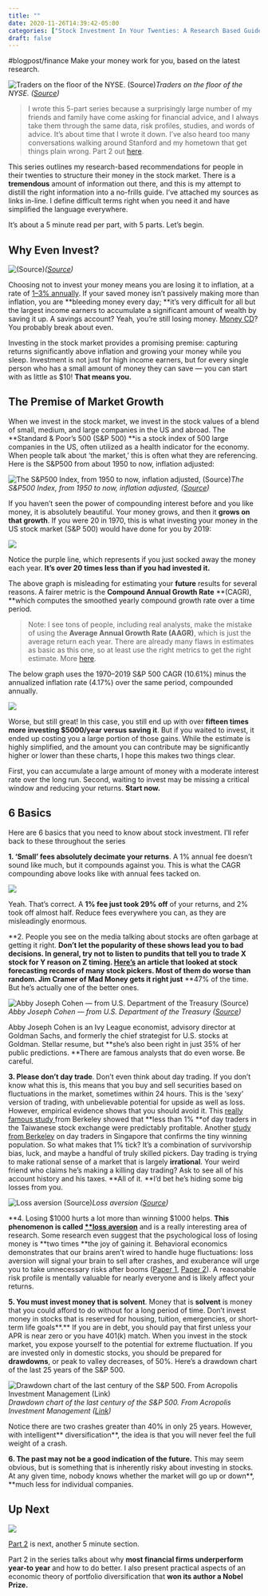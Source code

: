 ```yaml
---
title: ""
date: 2020-11-26T14:39:42-05:00
categories: ["Stock Investment In Your Twenties: A Research Based Guide (Part 1 Of"]
draft: false
---
```

#blogpost/finance
Make your money work for you, based on the latest research.

![Traders on the floor of the NYSE. ([Source](https://fortune.com/2017/01/04/stocks-2017-trump-january-effect/))](https://cdn-images-1.medium.com/max/6000/1*frKGU2vSpz46YP-MdsVnWA.jpeg)*Traders on the floor of the NYSE. ([Source](https://fortune.com/2017/01/04/stocks-2017-trump-january-effect/))*
> I wrote this 5-part series because a surprisingly large number of my friends and family have come asking for financial advice, and I always take them through the same data, risk profiles, studies, and words of advice. It’s about time that I wrote it down. I’ve also heard too many conversations walking around Stanford and my hometown that get things plain wrong.
> Part 2 out [here](https://medium.com/@michael.lee067/5-minutes-to-stock-investment-a-research-based-guide-part-2-of-5-c93e3fb7e41c). 

This series outlines my research-based recommendations for people in their twenties to structure their money in the stock market. There is a **tremendous** amount of information out there, and this is my attempt to distill the right information into a no-frills guide. I’ve attached my sources as links in-line. I define difficult terms right when you need it and have simplified the language everywhere.

It’s about a 5 minute read per part, with 5 parts. Let’s begin.

## Why Even Invest?

![([Source](https://www.consumerreports.org/investment-companies/many-pay-high-investment-company-fees-for-services-they-dont-use-survey-shows/))](https://cdn-images-1.medium.com/max/2398/1*VGsvNOLlpDeLoAbKhECurQ.jpeg)*([Source](https://www.consumerreports.org/investment-companies/many-pay-high-investment-company-fees-for-services-they-dont-use-survey-shows/))*

Choosing not to invest your money means you are losing it to inflation, at a rate of [1–3% annually](https://www.marketwatch.com/story/consumer-prices-rise-in-2019-at-fastest-pace-in-eight-years-cpi-shows-but-inflation-still-muted-2020-01-14). If your saved money isn’t passively making more than inflation, you are **bleeding money every day; **it’s very difficult for all but the largest income earners to accumulate a significant amount of wealth by saving it up. A savings account? Yeah, you’re still losing money. [Money CD](https://www.thebalance.com/cd-basics-how-cds-work-315245)? You probably break about even.

Investing in the stock market provides a promising premise: capturing returns significantly above inflation and growing your money while you sleep. Investment is not just for high income earners, but for every single person who has a small amount of money they can save — you can start with as little as $10! **That means you.**

## The Premise of Market Growth

When we invest in the stock market, we invest in the stock values of a blend of small, medium, and large companies in the US and abroad. The **Standard & Poor’s 500 (S&P 500) **is a stock index of 500 large companies in the US, often utilized as a health indicator for the economy. When people talk about ‘the market,’ this is often what they are referencing. Here is the S&P500 from about 1950 to now, inflation adjusted:

![The S&P500 Index, from 1950 to now, inflation adjusted, ([Source](https://www.macrotrends.net/2324/sp-500-historical-chart-data))](https://cdn-images-1.medium.com/max/2000/1*kjxEdO3Bp12dIioRnvw-Qg.png)*The S&P500 Index, from 1950 to now, inflation adjusted, ([Source](https://www.macrotrends.net/2324/sp-500-historical-chart-data))*

If you haven’t seen the power of compounding interest before and you like money, it is absolutely beautiful. Your money grows, and then it **grows on that growth**. If you were 20 in 1970, this is what investing your money in the US stock market (S&P 500) would have done for you by 2019:

![](https://cdn-images-1.medium.com/max/2000/1*SuoWJ8lmk_RW_UKrcWXmRA.png)

Notice the purple line, which represents if you just socked away the money each year. **It’s over 20 times less than if you had invested it.**

The above graph is misleading for estimating your **future** results for several reasons. A fairer metric is the **Compound Annual Growth Rate** **(CAGR), **which computes the smoothed yearly compound growth rate over a time period.
> Note: I see tons of people, including real analysts, make the mistake of using the **Average Annual Growth Rate (AAGR)**, which is just the average return each year. There are already many flaws in estimates as basic as this one, so at least use the right metrics to get the right estimate. More [here](https://www.investopedia.com/investing/compound-annual-growth-rate-what-you-should-know/).

The below graph uses the 1970–2019 S&P 500 CAGR (10.61%) minus the annualized inflation rate (4.17%) over the same period, compounded annually.

![](https://cdn-images-1.medium.com/max/2000/1*qcIC6OEs22JScsIcWujU6w.png)

Worse, but still great! In this case, you still end up with over **fifteen times more** **investing $5000/year versus saving it**. But if you waited to invest, it ended up costing you a large portion of those gains. While the estimate is highly simplified, and the amount you can contribute may be significantly higher or lower than these charts, I hope this makes two things clear.

First, you can accumulate a large amount of money with a moderate interest rate over the long run. Second, waiting to invest may be missing a critical window and reducing your returns. **Start now.**

## 6 Basics

Here are 6 basics that you need to know about stock investment. I’ll refer back to these throughout the series

**1. ‘Small’ fees absolutely decimate your returns**. 
A 1% annual fee doesn’t sound like much, but it compounds against you. This is what the CAGR compounding above looks like with annual fees tacked on.

![](https://cdn-images-1.medium.com/max/2000/1*QNyohvFb5Gzo-oRPZQNGVQ.png)

Yeah. That’s correct. A **1% fee just took 29% off** of your returns, and 2% took off almost half. Reduce fees everywhere you can, as they are misleadingly enormous.

**2. People you see on the media talking about stocks are often garbage at getting it right.
**Don’t let the popularity of these shows lead you to bad decisions. In general, try not to listen to pundits that tell you to trade X stock for Y reason on Z timing. [Here’s](https://www.cxoadvisory.com/gurus/) an article that looked at stock forecasting records of many stock pickers. Most of them do worse than random. Jim Cramer of Mad Money gets it right just** **47% of the time. But he’s actually one of the better ones.

![Abby Joseph Cohen — from U.S. Department of the Treasury ([Source](https://commons.wikimedia.org/w/index.php?curid=50588007))](https://cdn-images-1.medium.com/max/2000/1*tKcY3vhUAXvTxIkq1Twcsg.jpeg)*Abby Joseph Cohen — from U.S. Department of the Treasury ([Source](https://commons.wikimedia.org/w/index.php?curid=50588007))*

Abby Joseph Cohen is an Ivy League economist, advisory director at Goldman Sachs, and formerly the chief strategist for U.S. stocks at Goldman. Stellar resume, but **she’s also been right in just 35% of her public predictions. **There are famous analysts that do even worse. Be careful.

**3. Please don’t day trade**. 
Don’t even think about day trading. If you don’t know what this is, this means that you buy and sell securities based on fluctuations in the market, sometimes within 24 hours. This is the ‘sexy’ version of trading, with unbelievable potential for upside as well as loss. However, empirical evidence shows that you should avoid it. This [really famous study ](https://faculty.haas.berkeley.edu/odean/Papers%20current%20versions/JustHowMuchDoIndividualInvestorsLose_RFS_2009.pdf)from Berkeley showed that **less than 1% **of day traders in the Taiwanese stock exchange were predictably profitable. Another [study from Berkeley](https://faculty.haas.berkeley.edu/odean/papers/Day%20Traders/Day%20Trading%20and%20Learning%20110217.pdf) on day traders in Singapore that confirms the tiny winning population. So what makes that 1% tick? It’s a combination of survivorship bias, luck, and maybe a handful of truly skilled pickers. Day trading is trying to make rational sense of a market that is largely **irrational**. Your weird friend who claims he’s making a killing day trading? Ask to see all of his account history and his taxes. **All of it. **I’d bet he’s hiding some big losses from you.

![Loss aversion ([Source](http://fqmom.com/wp-content/uploads/2017/04/WEBSITE-COVER-1.jpg))](https://cdn-images-1.medium.com/max/2000/1*an2EjzS4Dcdxkquz9QL2hQ.png)*Loss aversion ([Source](http://fqmom.com/wp-content/uploads/2017/04/WEBSITE-COVER-1.jpg))*

**4. Losing $1000 hurts a lot more than winning $1000 helps.
**This phenomenon is called [**loss aversion](https://en.wikipedia.org/wiki/Loss_aversion)** and is a really interesting area of research. Some research even suggest that the psychological loss of losing money is **two times **the joy of gaining it. Behavioral economics demonstrates that our brains aren’t wired to handle huge fluctuations: loss aversion will signal your brain to sell after crashes, and exuberance will urge you to take unnecessary risks after booms ([Paper 1](https://faculty.haas.berkeley.edu/odean/Papers%20current%20versions/AreInvestorsReluctant.pdf), [Paper 2](https://www.ncbi.nlm.nih.gov/pmc/articles/PMC4580376/)). A reasonable risk profile is mentally valuable for nearly everyone and is likely affect your returns.

**5. You must invest money that is solvent**. Money that is **solvent** is money that you could afford to do without for a long period of time. Don’t invest money in stocks that is reserved for housing, tuition, emergencies, or short-term life goals**.** If you are in debt, you should pay that first unless your APR is near zero or you have 401(k) match. When you invest in the stock market, you expose yourself to the potential for extreme fluctuation. If you are invested only in domestic stocks, you should be prepared for **drawdowns**, or peak to valley decreases, of 50%. Here’s a drawdown chart of the last 25 years of the S&P 500.

![Drawdown chart of the last century of the S&P 500. From Acropolis Investment Management ([Link](https://acrinv.com/drawdowns-help-visualize-losses/))](https://cdn-images-1.medium.com/max/2000/1*WnQ04QsSZyDtOVwMgBcw5A.png)*Drawdown chart of the last century of the S&P 500. From Acropolis Investment Management ([Link](https://acrinv.com/drawdowns-help-visualize-losses/))*

Notice there are two crashes greater than 40% in only 25 years. However, with intelligent** diversification**, the idea is that you will never feel the full weight of a crash.

**6. The past may not be a good indication of the future.** This may seem obvious, but is something that is inherently risky about investing in stocks. At any given time, nobody knows whether the market will go up or down**, **much less for individual companies.

## Up Next

![](https://cdn-images-1.medium.com/max/2000/1*Ag-FFL-E56EtQeGhKp7Yvg.jpeg)

[Part 2](https://medium.com/@michael.lee067/5-minutes-to-stock-investment-a-research-based-guide-part-2-of-5-c93e3fb7e41c) is next, another 5 minute section.

Part 2 in the series talks about why **most financial firms underperform year-to year** and how to do better. I also present practical aspects of an economic theory of portfolio diversification that **won its author a Nobel Prize.**
